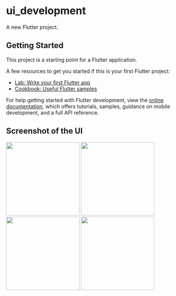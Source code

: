 # ui_development

A new Flutter project.

## Getting Started

This project is a starting point for a Flutter application.

A few resources to get you started if this is your first Flutter project:

- [Lab: Write your first Flutter app](https://docs.flutter.dev/get-started/codelab)
- [Cookbook: Useful Flutter samples](https://docs.flutter.dev/cookbook)

For help getting started with Flutter development, view the
[online documentation](https://docs.flutter.dev/), which offers tutorials,
samples, guidance on mobile development, and a full API reference.

## Screenshot of the UI

<img src="https://github.com/Rayhan-Pervej/CSE464_Mobile_App/assets/103215390/ca1ea653-2b0c-41b7-ad8f-3473be611bb5" width="200" />
<img src="https://github.com/Rayhan-Pervej/CSE464_Mobile_App/assets/103215390/b360e4f7-1283-4972-8917-4801cb279af2" width="200" />
<img src="https://github.com/Rayhan-Pervej/CSE464_Mobile_App/assets/103215390/6be545e5-5bb5-406a-a009-fc40737c125d" width="200" />
<img src="https://github.com/Rayhan-Pervej/CSE464_Mobile_App/assets/103215390/889c09dd-4529-4a37-b2b2-5fa48e0c2658" width="200" />

